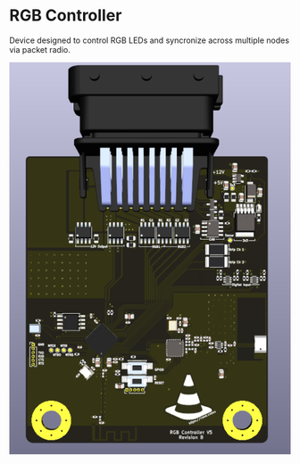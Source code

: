 # RGB Controller

Device designed to control RGB LEDs and syncronize across multiple nodes
via packet radio.

![pcb-front](/hardware/underglow-controller/images/v5/v5-Front.png)
